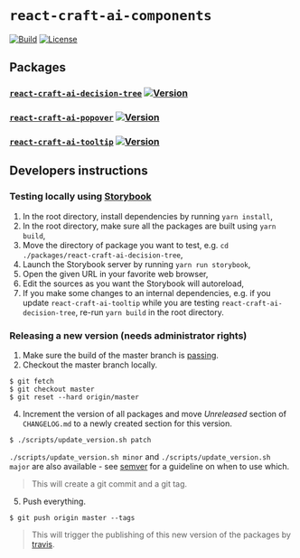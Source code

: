 # `react-craft-ai-components`

[![Build](https://img.shields.io/travis/craft-ai/react-craft-ai-components/master.svg?style=flat-square)](https://travis-ci.org/craft-ai/react-craft-ai-components) [![License](https://img.shields.io/badge/license-BSD--3--Clause-42358A.svg?style=flat-square)](https://github.com/craft-ai/react-craft-ai-components/blob/master/LICENSE)

## Packages

### [`react-craft-ai-decision-tree`](./packages/react-craft-ai-decision-tree) [![Version](https://img.shields.io/npm/v/react-craft-ai-decision-tree.svg?style=flat-square)](https://npmjs.org/package/react-craft-ai-decision-tree)

### [`react-craft-ai-popover`](./packages/react-craft-ai-popover) [![Version](https://img.shields.io/npm/v/react-craft-ai-popover.svg?style=flat-square)](https://npmjs.org/package/react-craft-ai-popover)

### [`react-craft-ai-tooltip`](./packages/react-craft-ai-tooltip) [![Version](https://img.shields.io/npm/v/react-craft-ai-tooltip.svg?style=flat-square)](https://npmjs.org/package/react-craft-ai-tooltip)

## Developers instructions

### Testing locally using [Storybook](https://storybook.js.org)

1. In the root directory, install dependencies by running `yarn install`,
2. In the root directory, make sure all the packages are built using `yarn build`,
3. Move the directory of package you want to test, e.g. `cd ./packages/react-craft-ai-decision-tree`,
4. Launch the Storybook server by running `yarn run storybook`,
5. Open the given URL in your favorite web browser,
6. Edit the sources as you want the Storybook will autoreload,
7. If you make some changes to an internal dependencies, e.g. if you update `react-craft-ai-tooltip` while you are testing `react-craft-ai-decision-tree`, re-run `yarn build` in the root directory.

### Releasing a new version (needs administrator rights)

1. Make sure the build of the master branch is [passing](https://travis-ci.org/craft-ai/react-craft-ai-components).
2. Checkout the master branch locally.

```console
$ git fetch
$ git checkout master
$ git reset --hard origin/master
```

4. Increment the version of all packages and move _Unreleased_ section
   of `CHANGELOG.md` to a newly created section for this version.

```console
$ ./scripts/update_version.sh patch
```

`./scripts/update_version.sh minor` and `./scripts/update_version.sh major` are
also available - see [semver](http://semver.org) for a guideline on when to
use which.

> This will create a git commit and a git tag.

5. Push everything.

```console
$ git push origin master --tags
```

> This will trigger the publishing of this new version of the packages by [travis](https://travis-ci.org/craft-ai/react-craft-ai-components).
